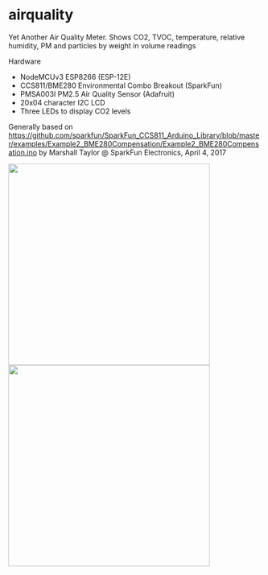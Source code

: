 # airquality

Yet Another Air Quality Meter. Shows CO2, TVOC, temperature, relative humidity, PM and particles by weight in volume readings

Hardware
* NodeMCUv3 ESP8266 (ESP-12E)
* CCS811/BME280 Environmental Combo Breakout (SparkFun)
* PMSA003I PM2.5 Air Quality Sensor (Adafruit)
* 20x04 character I2C LCD
* Three LEDs to display CO2 levels

Generally based on https://github.com/sparkfun/SparkFun_CCS811_Arduino_Library/blob/master/examples/Example2_BME280Compensation/Example2_BME280Compensation.ino by Marshall Taylor @ SparkFun Electronics, April 4, 2017

<img src="https://i.imgur.com/D9KxzzA.jpg" height="400">
<img src="https://i.imgur.com/gxnanGl.jpg" height="400">
